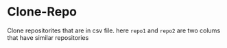 # Clone-Repo

Clone repositorites that are in csv file. 
here `repo1` and `repo2` are two colums that have similar repositories
